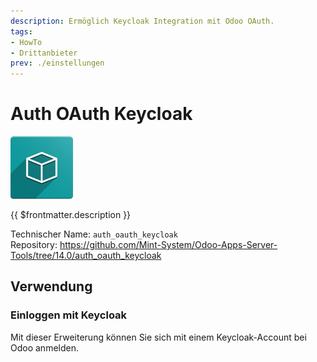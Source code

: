 ```yaml
---
description: Ermöglich Keycloak Integration mit Odoo OAuth.
tags:
- HowTo
- Drittanbieter
prev: ./einstellungen
---
```

# Auth OAuth Keycloak
![icon_oms_box](assets/icon_oms_box.png)

{{ $frontmatter.description }}

Technischer Name: `auth_oauth_keycloak`\
Repository: <https://github.com/Mint-System/Odoo-Apps-Server-Tools/tree/14.0/auth_oauth_keycloak>

## Verwendung

### Einloggen mit Keycloak

Mit dieser Erweiterung können Sie sich mit einem Keycloak-Account bei Odoo anmelden.